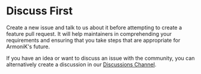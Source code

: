# Discuss First

Create a new issue and talk to us about it before attempting to create a feature pull request.
It will help maintainers in comprehending your requirements and ensuring that you take steps that are appropriate for ArmoniK's future.

If you have an idea or want to discuss an issue with the community, you can alternatively create a discussion in our [Discussions Channel](https://github.com/aneoconsulting/ArmoniK/discussions).
